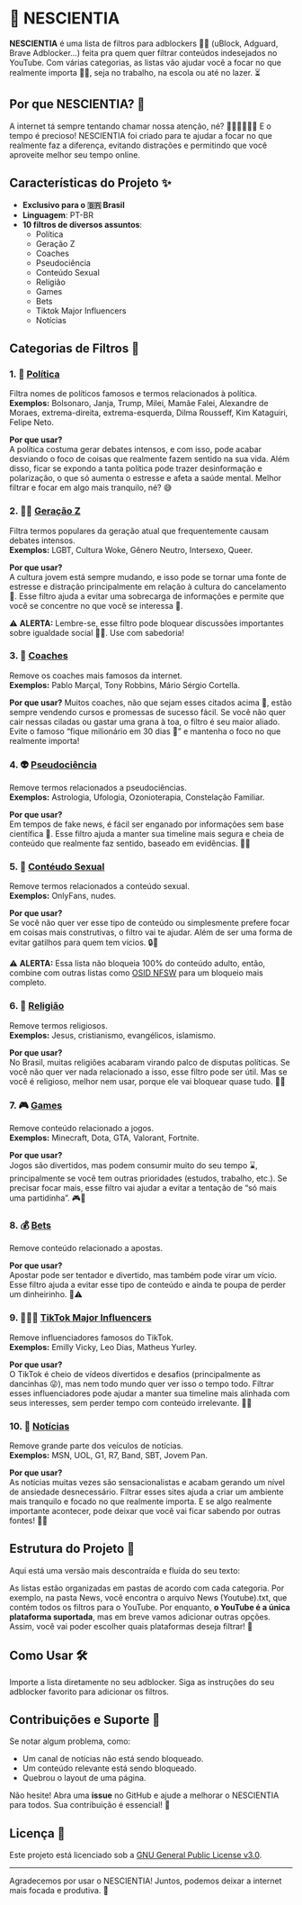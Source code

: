 # 🎈 NESCIENTIA

**NESCIENTIA** é uma lista de filtros para adblockers 🏴‍☠️ (uBlock, Adguard, Brave Adblocker...) feita pra quem quer filtrar conteúdos indesejados no YouTube. Com várias categorias, as listas vão ajudar você a focar no que realmente importa 🧘🏿, seja no trabalho, na escola ou até no lazer. ⏳

## Por que NESCIENTIA? 🤔

A internet tá sempre tentando chamar nossa atenção, né? 🧛🏼🥷🏼👸🏼 E o tempo é precioso! NESCIENTIA foi criado para te ajudar a focar no que realmente faz a diferença, evitando distrações e permitindo que você aproveite melhor seu tempo online.

## Características do Projeto ✨

- **Exclusivo para o 🇧🇷 Brasil**
- **Linguagem**: PT-BR
- **10 filtros de diversos assuntos**:
  - Política
  - Geração Z
  - Coaches
  - Pseudociência
  - Conteúdo Sexual
  - Religião
  - Games
  - Bets
  - Tiktok Major Influencers
  - Notícias

## Categorias de Filtros 📂

### 1. 🤡 [Política](Política)
Filtra nomes de políticos famosos e termos relacionados à política.  
**Exemplos:** Bolsonaro, Janja, Trump, Milei, Mamãe Falei, Alexandre de Moraes, extrema-direita, extrema-esquerda, Dilma Rousseff, Kim Kataguiri, Felipe Neto.  

**Por que usar?**  
A política costuma gerar debates intensos, e com isso, pode acabar desviando o foco de coisas que realmente fazem sentido na sua vida. Além disso, ficar se expondo a tanta política pode trazer desinformação e polarização, o que só aumenta o estresse e afeta a saúde mental. Melhor filtrar e focar em algo mais tranquilo, né? 😅

### 2. 🙅‍♀️ [Geração Z](Geração%20Z)  
Filtra termos populares da geração atual que frequentemente causam debates intensos.  
**Exemplos:** LGBT, Cultura Woke, Gênero Neutro, Intersexo, Queer.  

**Por que usar?**  
A cultura jovem está sempre mudando, e isso pode se tornar uma fonte de estresse e distração principalmente em relação à cultura do cancelamento 🚫. Esse filtro ajuda a evitar uma sobrecarga de informações e permite que você se concentre no que você se interessa 🌅.

⚠️ **ALERTA:** Lembre-se, esse filtro pode bloquear discussões importantes sobre igualdade social 🏳️‍🌈. Use com sabedoria! 

### 3. 💸 [Coaches](Coaches)  
Remove os coaches mais famosos da internet.  
**Exemplos:** Pablo Marçal, Tony Robbins, Mário Sérgio Cortella.  

**Por que usar?**
Muitos coaches, não que sejam esses citados acima 🤭, estão sempre vendendo cursos e promessas de sucesso fácil. Se você não quer cair nessas ciladas ou gastar uma grana à toa, o filtro é seu maior aliado. Evite o famoso “fique milionário em 30 dias 🤑” e mantenha o foco no que realmente importa!  

### 4. 👽 [Pseudociência](Pseudociência)  
Remove termos relacionados a pseudociências.  
**Exemplos:** Astrologia, Ufologia, Ozonioterapia, Constelação Familiar.  

**Por que usar?**  
Em tempos de fake news, é fácil ser enganado por informações sem base científica 🧪. Esse filtro ajuda a manter sua timeline mais segura e cheia de conteúdo que realmente faz sentido, baseado em evidências. 🧠💡

### 5. 🫦 [Contéudo Sexual](Contéudo%20Sexual)  
Remove termos relacionados a conteúdo sexual.  
**Exemplos:** OnlyFans, nudes.  

**Por que usar?**  
Se você não quer ver esse tipo de conteúdo ou simplesmente prefere focar em coisas mais construtivas, o filtro vai te ajudar. Além de ser uma forma de evitar gatilhos para quem tem vícios. 🔒💬

⚠️ **ALERTA:** Essa lista não bloqueia 100% do conteúdo adulto, então, combine com outras listas como [OSID NFSW](https://oisd.nl/) para um bloqueio mais completo.  

### 6. 🙏 [Religião](Religião) 
Remove termos religiosos.  
**Exemplos:** Jesus, cristianismo, evangélicos, islamismo.  

**Por que usar?**  
No Brasil, muitas religiões acabaram virando palco de disputas políticas. Se você não quer ver nada relacionado a isso, esse filtro pode ser útil. Mas se você é religioso, melhor nem usar, porque ele vai bloquear quase tudo. 🙏❌

### 7. 🎮 [Games](Games)
Remove conteúdo relacionado a jogos.  
**Exemplos:** Minecraft, Dota, GTA, Valorant, Fortnite.  

**Por que usar?**  
Jogos são divertidos, mas podem consumir muito do seu tempo ⌛️, principalmente se você tem outras prioridades (estudos, trabalho, etc.). Se precisar focar mais, esse filtro vai ajudar a evitar a tentação de “só mais uma partidinha”. 🎮🚫  

### 8. 💰 [Bets](Bets)  
Remove conteúdo relacionado a apostas.  

**Por que usar?**  
Apostar pode ser tentador e divertido, mas também pode virar um vício. Esse filtro ajuda a evitar esse tipo de conteúdo e ainda te poupa de perder um dinheirinho. 💸⚠️  

### 9. 🤸🏾‍♀️ [TikTok Major Influencers](TikTok%20Major%20Influencers)  
Remove influenciadores famosos do TikTok.  
**Exemplos:** Emilly Vicky, Leo Dias, Matheus Yurley.  

**Por que usar?**  
O TikTok é cheio de vídeos divertidos e desafios (principalmente as dancinhas 😜), mas nem todo mundo quer ver isso o tempo todo. Filtrar esses influenciadores pode ajudar a manter sua timeline mais alinhada com seus interesses, sem perder tempo com conteúdo irrelevante. 💃🚫  

### 10. 📰 [Notícias](Notícias) 
Remove grande parte dos veículos de notícias.  
**Exemplos:** MSN, UOL, G1, R7, Band, SBT, Jovem Pan.  

**Por que usar?**  
As notícias muitas vezes são sensacionalistas e acabam gerando um nível de ansiedade desnecessário. Filtrar esses sites ajuda a criar um ambiente mais tranquilo e focado no que realmente importa. E se algo realmente importante acontecer, pode deixar que você vai ficar sabendo por outras fontes! 📰❌

## Estrutura do Projeto 📁

Aqui está uma versão mais descontraída e fluída do seu texto:

As listas estão organizadas em pastas de acordo com cada categoria. Por exemplo, na pasta News, você encontra o arquivo News (Youtube).txt, que contém todos os filtros para o YouTube. Por enquanto, **o YouTube é a única plataforma suportada**, mas em breve vamos adicionar outras opções. Assim, você vai poder escolher quais plataformas deseja filtrar! 🚀

## Como Usar 🛠️

Importe a lista diretamente no seu adblocker. Siga as instruções do seu adblocker favorito para adicionar os filtros.

## Contribuições e Suporte 🤝

Se notar algum problema, como:
- Um canal de notícias não está sendo bloqueado.
- Um conteúdo relevante está sendo bloqueado.
- Quebrou o layout de uma página.

Não hesite! Abra uma **issue** no GitHub e ajude a melhorar o NESCIENTIA para todos. Sua contribuição é essencial! 💪

## Licença 📜

Este projeto está licenciado sob a [GNU General Public License v3.0](LICENSE).

---

Agradecemos por usar o NESCIENTIA! Juntos, podemos deixar a internet mais focada e produtiva. 🌟

